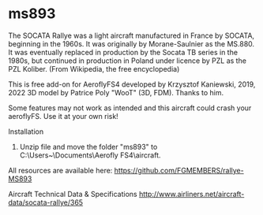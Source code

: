 # ms893
The SOCATA Rallye was a light aircraft manufactured in France by SOCATA, beginning in the 1960s. It was originally by Morane-Saulnier as the MS.880. It was eventually replaced in production by the Socata TB series in the 1980s, but continued in production in Poland under licence by PZL as the PZL Koliber. (From Wikipedia, the free encyclopedia)

This is free add-on for AeroflyFS4 developed by Krzysztof Kaniewski, 2019, 2022
3D model by Patrice Poly "WooT" (3D, FDM). Thanks to him.

 Some features may not work as intended and this aircraft could crash your aeroflyFS. 
 Use it at your own risk!

Installation

1. Unzip file and move the folder "ms893" to C:\Users\~\Documents\Aerofly FS4\aircraft.


All resources are available here: https://github.com/FGMEMBERS/rallye-MS893

Aircraft Technical Data & Specifications http://www.airliners.net/aircraft-data/socata-rallye/365
